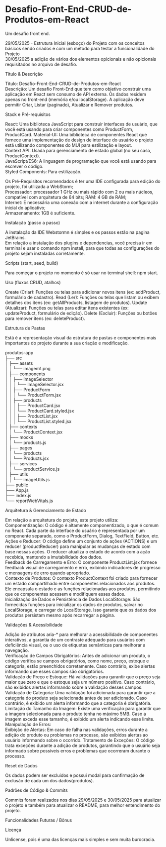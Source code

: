 # Desafio-Front-End-CRUD-de-Produtos-em-React
Um desafio front end.

29/05/2025 - Estrutura Inicial (esboço) do Projeto com os conceitos básicos sendo criados e com um método para testar a funcionalidade do Projeto  
30/05/2025 a adição de vários dos elementos opicionais e não opicionais requisitados no arquivo de desafio.  

Título & Descrição  

Titulo: Desafio-Front-End-CRUD-de-Produtos-em-React  
Descrição: Um desafio Front-End que tem como objetivo construir uma aplicação em React sem consumo de API externa. Os dados residem apenas no front-end (memória e/ou localStorage). A aplicação deve permitir Criar, Listar (paginado), Atualizar e Remover produtos.  
  
Stack e Pré-requisitos  

React: Uma biblioteca JavaScript para construir interfaces de usuário, que você está usando para criar componentes como ProductForm, ProductCard.
Material-UI: Uma biblioteca de componentes React que fornece uma implementação de design de interface do usuário o projeto está utilizando componentes do MUI para estilização e layout.  
Context API: Usada para gerenciamento de estado global (no seu caso, ProductContext).  
JavaScript/ES6: A linguagem de programação que você está usando para escrever o código.  
Styled Components: Para estilização.  
  
Os Pré-Requisitos recomendados é ter uma IDE configurada para edição do projeto, foi utilizada a WebStorm;  
Processador: processador 1 GHz ou mais rápido com 2 ou mais núcleos, compatível com arquitetura de 64 bits; 
RAM: 4 GB de RAM;  
Internet: É necessária uma conexão com a internet durante a configuração inicial do aplicativo;  
Armazenamento: 1GB é suficiente.  
  
Instalação (passo a passo)  

A instalação da IDE Webstormn é simples e os passos estão na pagina JetBrains.  
Em relação a instalação dos plugins e dependencias, você precisa ir em terminal e usar o comando npm install, para que todas as configurações do projeto sejam instaladas corretamente.  
  
Scripts (start, seed, build)  
  
Para começar o projeto no momento é só usar no terminal shell: npm start.

Uso (fluxos CRUD, atalhos)  

Create (Criar): Funções ou telas para adicionar novos itens (ex: addProduct, formulário de cadastro).
Read (Ler): Funções ou telas que listam ou exibem detalhes dos itens (ex: getAllProducts, listagem de produtos).
Update (Atualizar): Funções ou telas para editar itens existentes (ex: updateProduct, formulário de edição).
Delete (Excluir): Funções ou botões para remover itens (ex: deleteProduct).  
  
Estrutura de Pastas  

Está é a representação visual da estrutura de pastas e componentes mais importantes do projeto durante a sua criação e modificação.  
  
produtos-app  
├── src  
│   ├── assets  
│   │   └── imagem1.png  
│   ├── components  
│   │   ├── ImageSelector  
│   │   │   └── ImageSelector.jsx  
│   │   ├── ProductForm  
│   │   │   └── ProductForm.jsx  
│   │   ├── products  
│   │   │   ├── ProductCard.jsx  
│   │   │   └── ProductCard.styled.jsx  
│   │   │   ├── ProductList.jsx  
│   │   │   └── ProductList.styled.jsx  
│   ├── contexts  
│   │   └── ProductContext.jsx  
│   ├── mocks  
│   │   └── products.js  
│   ├── pages  
│   │   └── products  
│   │       └── Products.jsx  
│   ├── services  
│   │   └── productService.js  
│   ├── utils  
│   │   └── imageUtils.js  
├── public  
├── App.js  
├── index.js  
└── reportWebVitals.js  
  
Arquitetura & Gerenciamento de Estado  
  
Em relação a arquitetura do projeto, este projeto utiliza:  
Componentização: O código é altamente componentizado, o que é comum no React. Cada parte da interface do usuário é representada por um componente separado, como o ProductForm, Dialog, TextField, Button, etc.  
Ações e Reducer: O código define um conjunto de ações (ACTIONS) e um reducer (productReducer) para manipular as mudanças de estado com base nessas ações. O reducer atualiza o estado de acordo com a ação recebida, mantendo a imutabilidade dos dados.  
Feedback de Carregamento e Erro: O componente ProductList.jsx fornece feedback visual de carregamento e erro, exibindo indicadores de progresso e mensagens de erro quando apropriado.  
Contexto de Produtos: O contexto ProductContext foi criado para fornecer um estado compartilhado entre componentes relacionados aos produtos. Ele encapsula o estado e as funções relacionadas aos produtos, permitindo que os componentes acessem e modifiquem esses dados.  
Inicialização de Dados e Persistência de Dados LocalStorage: São fornecidas funções para inicializar os dados de produtos, salvar no LocalStorage, e carregar do LocalStorage. Isso garante que os dados dos produtos persistam mesmo após recarregar a página.
    
Validações & Acessibilidade  
  
Adição de atributos aria-* para melhorar a acessibilidade de componentes interativos, a garantia de um contraste adequado para usuários com deficiência visual, ou o uso de etiquetas semânticas para melhorar a navegação.  
Verificação de Campos Obrigatórios: Antes de adicionar um produto, o código verifica se campos obrigatórios, como nome, preço, estoque e categoria, estão preenchidos corretamente. Caso contrário, exibe alertas informando que esses campos são obrigatórios.  
Validação de Preço e Estoque: Há validações para garantir que o preço seja maior que zero e que o estoque seja um número positivo. Caso contrário, são exibidos alertas informando sobre a validação desses campos.  
Validação de Categoria: Uma validação foi adicionada para garantir que a categoria do produto seja selecionada antes de ser adicionado. Caso contrário, é exibido um alerta informando que a categoria é obrigatória.  Limitação do Tamanho da Imagem: Existe uma verificação para garantir que a imagem selecionada para o produto tenha no máximo 5MB. Caso a imagem exceda esse tamanho, é exibido um alerta indicando esse limite.  
Manipulação de Erros:  
Exibição de Alertas: Em caso de falha nas validações, erros durante a adição do produto ou problemas no processo, são exibidos alertas ao usuário informando sobre o ocorrido. Tratamento de Exceções: O código trata exceções durante a adição de produtos, garantindo que o usuário seja informado sobre possíveis erros e problemas que ocorreram durante o processo.

Reset de Dados  
 
Os dados podem ser excluidos e possui modal para confirmação de exclusão de cada um dos dados(produtos).  
  
Padrões de Código & Commits  

Commits foram realizados nos dias 29/05/2025 e 30/05/2025 para atualizar o projeto e também para atualizar o README, para melhor entendimento do projeto.
  
Funcionalidades Futuras / Bônus  

Licença  
  
Unlicense, pois é uma das licenças mais simples e sem muita burocracia.
